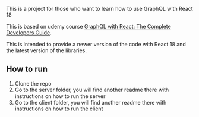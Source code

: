 
This is a project for those who want to learn how to use GraphQL with React 18

This is based on udemy course [GraphQL with React: The Complete Developers Guide](https://www.udemy.com/course/graphql-with-react-course/).

This is intended to provide a newer version of the code with React 18 and the latest version of the libraries.


## How to run

1. Clone the repo
2. Go to the server folder, you will find another readme there with instructions on how to run the server
3. Go to the client folder, you will find another readme there with instructions on how to run the client
